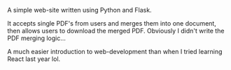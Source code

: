 A simple web-site written using Python and Flask.

It accepts single PDF's from users and merges them into one document, then allows users to download 
the merged PDF. Obviously I didn't write the PDF merging logic...

A much easier introduction to web-development than when I tried learning React last year lol.

